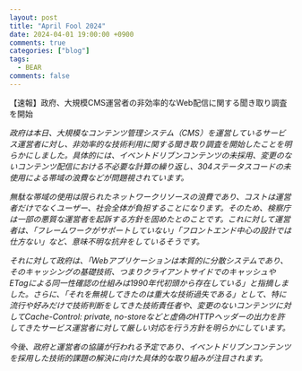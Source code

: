 ```yaml
---
layout: post
title: "April Fool 2024"
date: 2024-04-01 19:00:00 +0900
comments: true
categories: ["blog"]
tags:
  - BEAR
comments: false
---
```


【速報】政府、大規模CMS運営者の非効率的なWeb配信に関する聞き取り調査を開始

_政府は本日、大規模なコンテンツ管理システム（CMS）を運営しているサービス運営者に対し、非効率的な技術利用に関する聞き取り調査を開始したことを明らかにしました。具体的には、イベントドリブンコンテンツの未採用、変更のないコンテンツ配信における不必要な計算の繰り返し、304ステータスコードの未使用による帯域の浪費などが問題視されています。_

_無駄な帯域の使用は限られたネットワークリソースの浪費であり、コストは運営者だけでなくユーザー、社会全体が負担することになります。そのため、検察庁は一部の悪質な運営者を起訴する方針を固めたとのことです。これに対して運営者は、「フレームワークがサポートしていない」「フロントエンド中心の設計では仕方ない」など、意味不明な抗弁をしているそうです。_

_それに対して政府は、「Webアプリケーションは本質的に分散システムであり、そのキャッシングの基礎技術、つまりクライアントサイドでのキャッシュやETagによる同一性確認の仕組みは1990年代初頭から存在している」と指摘しました。さらに、「それを無視してきたのは重大な技術過失である」として、特に流行や好みだけで技術判断をしてきた技術責任者や、変更のないコンテンツに対してCache-Control: private, no-storeなどと虚偽のHTTPヘッダーの出力を許してきたサービス運営者に対して厳しい対応を行う方針を明らかにしています。_

_今後、政府と運営者の協議が行われる予定であり、イベントドリブンコンテンツを採用した技術的課題の解決に向けた具体的な取り組みが注目されます。_
